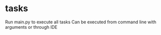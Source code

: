 # tasks
Run main.py to execute all tasks
Can be executed from command line with arguments or through IDE